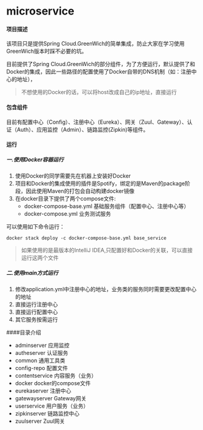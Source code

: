 # microservice

#### 项目描述
该项目只是提供Spring Cloud.GreenWich的简单集成，防止大家在学习使用GreenWich版本时踩不必要的坑。

目前提供了Spring Cloud.GreenWich的部分组件，为了方便运行，默认提供了和Docker的集成，因此一些路径的配置使用了Docker自带的DNS机制（如：注册中心的地址），
>不想使用的Docker的话，可以将host改成自己的ip地址，直接运行
#### 包含组件
目前有配置中心（Config）、注册中心（Eureka）、网关（Zuul、Gateway）、认证（Auth）、应用监控（Admin）、链路监控(Zipkin)等组件。

#### 运行
##### 一.使用Docker容器运行
1. 使用Docker的同学需要先在机器上安装好Docker
2. 项目和Docker的集成使用的插件是Spotify，绑定的是Maven的package阶段，因此使用Maven的打包会自动构建docker镜像
3. 在docker目录下提供了两个compose文件:
    - docker-compose-base.yml 基础服务组件（配置中心、注册中心等）
    - docker-compose.yml 业务测试服务

可以使用如下命令运行：

    docker stack deploy -c docker-compose-base.yml base_service

> 如果使用的是最版本的IntelliJ IDEA,只配置好和Docker的关联，可以直接运行这两个文件


##### 二.使用main方式运行
1. 修改application.yml中注册中心的地址，业务类的服务同时需要更改配置中心的地址
2. 直接运行注册中心
3. 直接运行配置中心
4. 其它服务按需运行

####目录介绍

- adminserver 应用监控
- autheserver 认证服务
- common 通用工具类
- config-repo 配置文件
- contentservice 内容服务（业务）
- docker docker的compose文件
- eurekaserver 注册中心
- gatewayserver Gateway网关
- userservice 用户服务（业务）
- zipkinserver 链路监控中心
- zuulserver Zuul网关